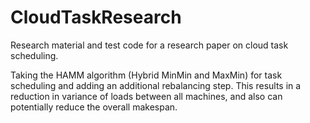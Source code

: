 # CloudTaskResearch

Research material and test code for a research paper on cloud task scheduling.

Taking the HAMM algorithm (Hybrid MinMin and MaxMin) for task scheduling and adding an additional rebalancing step. This results in a reduction in variance of loads between all machines, and also can potentially reduce the overall makespan.

